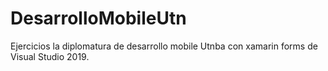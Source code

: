 # DesarrolloMobileUtn
Ejercicios la diplomatura de desarrollo mobile Utnba con xamarin forms de Visual Studio 2019.
